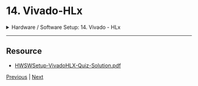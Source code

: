 # 14. Vivado-HLx

<details>
  <summary> Hardware / Software Setup: 14. Vivado - HLx </summary>

<p align = "center" >
    <img src = "https://rfpga.s3.us-west-1.amazonaws.com/HLS-for-FPGA-Part-1-Combinational-Circuits/images/14_Vivado-HLx.png" width = "90%" > 
    <img src = "https://rfpga.s3.us-west-1.amazonaws.com/HLS-for-FPGA-Part-1-Combinational-Circuits/images/14_Vivado-HLx_2.png" width = "90%" > 
    <img src = "https://rfpga.s3.us-west-1.amazonaws.com/HLS-for-FPGA-Part-1-Combinational-Circuits/images/14_Vivado-HLx_3.png" width = "90%" > 
    <img src = "https://rfpga.s3.us-west-1.amazonaws.com/HLS-for-FPGA-Part-1-Combinational-Circuits/images/14_Vivado-HLx_4.png" width = "90%" > 
    <img src = "https://rfpga.s3.us-west-1.amazonaws.com/HLS-for-FPGA-Part-1-Combinational-Circuits/images/14_Vivado-HLx_5.png" width = "90%" > 

</p> 

</details>

---

## Resource

-   [HWSWSetup-VivadoHLX-Quiz-Solution.pdf](https://rfpga.s3.us-west-1.amazonaws.com/HLS-for-FPGA-Part-1-Combinational-Circuits/resources/HWSWSetup-VivadoHLX-Quiz-Solution.pdf)



[Previous](./13_Introduction.md) | [Next](./15_Vivado-and-Vivado-HLS.md)
